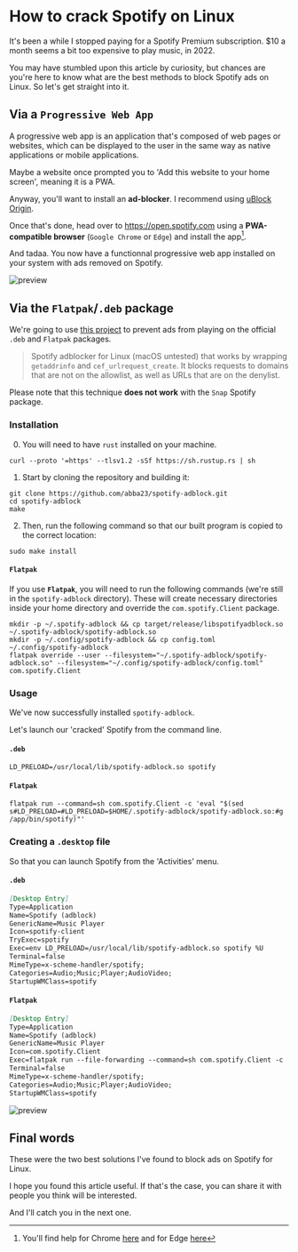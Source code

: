 # How to crack Spotify on Linux
It's been a while I stopped paying for a Spotify Premium subscription. $10 a month seems a bit too expensive to play music, in 2022. 

You may have stumbled upon this article by curiosity, but chances are you're here to know what are the best methods to block Spotify ads on Linux. So let's get straight into it. 

## Via a `Progressive Web App`
A progressive web app is an application that's composed of web pages or websites, which can be displayed to the user in the same way as native applications or mobile applications.

Maybe a website once prompted you to 'Add this website to your home screen', meaning it is a PWA.

Anyway, you'll want to install an **ad-blocker**. I recommend using [uBlock Origin](https://ublockorigin.com).

Once that's done, head over to https://open.spotify.com using a **PWA-compatible browser** (`Google Chrome` or `Edge`) and install the app[^1].

And tadaa. You now have a functionnal progressive web app installed on your system with ads removed on Spotify. 

![preview](https://user-images.githubusercontent.com/37367577/197588540-8993b787-029d-4508-8e15-9708adc23057.png)

## Via the `Flatpak`/`.deb` package
We're going to use [this project](https://github.com/abba23/spotify-adblock) to prevent ads from playing on the official `.deb` and `Flatpak` packages.

> Spotify adblocker for Linux (macOS untested) that works by wrapping `getaddrinfo` and `cef_urlrequest_create`. It blocks requests to domains that are not on the allowlist, as well as URLs that are on the denylist.

Please note that this technique **does not work** with the `Snap` Spotify package.

### Installation
0. You will need to have `rust` installed on your machine. 
```shell
curl --proto '=https' --tlsv1.2 -sSf https://sh.rustup.rs | sh
```

1. Start by cloning the repository and building it:

```shell 
git clone https://github.com/abba23/spotify-adblock.git
cd spotify-adblock 
make 
```

2. Then, run the following command so that our built program is copied to the correct location:

```shell
sudo make install
```

#### `Flatpak`
If you use **`Flatpak`**, you will need to run the following commands (we're still in the `spotify-adblock` directory). 
These will create necessary directories inside your home directory and override the `com.spotify.Client` package.

```shell
mkdir -p ~/.spotify-adblock && cp target/release/libspotifyadblock.so ~/.spotify-adblock/spotify-adblock.so
mkdir -p ~/.config/spotify-adblock && cp config.toml ~/.config/spotify-adblock
flatpak override --user --filesystem="~/.spotify-adblock/spotify-adblock.so" --filesystem="~/.config/spotify-adblock/config.toml" com.spotify.Client
```

### Usage
We've now successfully installed `spotify-adblock`. 

Let's launch our 'cracked' Spotify from the command line. 

#### `.deb`
```shell
LD_PRELOAD=/usr/local/lib/spotify-adblock.so spotify
```

#### `Flatpak`
```shell
flatpak run --command=sh com.spotify.Client -c 'eval "$(sed s#LD_PRELOAD=#LD_PRELOAD=$HOME/.spotify-adblock/spotify-adblock.so:#g /app/bin/spotify)"'
```

### Creating a `.desktop` file 
So that you can launch Spotify from the 'Activities' menu. 

#### `.deb`
```markdown 
[Desktop Entry]
Type=Application
Name=Spotify (adblock)
GenericName=Music Player
Icon=spotify-client
TryExec=spotify
Exec=env LD_PRELOAD=/usr/local/lib/spotify-adblock.so spotify %U
Terminal=false
MimeType=x-scheme-handler/spotify;
Categories=Audio;Music;Player;AudioVideo;
StartupWMClass=spotify
```

#### `Flatpak`
```markdown
[Desktop Entry]
Type=Application
Name=Spotify (adblock)
GenericName=Music Player
Icon=com.spotify.Client
Exec=flatpak run --file-forwarding --command=sh com.spotify.Client -c 'eval "$(sed s#LD_PRELOAD=#LD_PRELOAD=$HOME/.spotify-adblock/spotify-adblock.so:#g /app/bin/spotify)"' @@u %U @@
Terminal=false
MimeType=x-scheme-handler/spotify;
Categories=Audio;Music;Player;AudioVideo;
StartupWMClass=spotify
```

![preview](https://user-images.githubusercontent.com/37367577/197834698-a28b45fe-1937-4674-84aa-0bbca951a123.png)

## Final words
These were the two best solutions I've found to block ads on Spotify for Linux. 

I hope you found this article useful. If that's the case, you can share it with people you think will be interested.

And I'll catch you in the next one.

[^1]: You'll find help for Chrome [here](https://support.google.com/chrome/answer/9658361?hl=en&co=GENIE.Platform%3DDesktop) and for Edge [here](https://howtomanagedevices.com/windows-10/5720/how-to-install-progressive-web-app-in-microsoft-edge-chromium/)